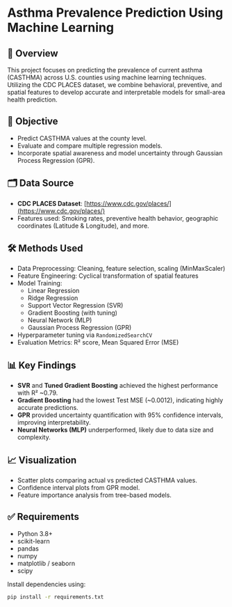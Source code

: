 # Asthma Prevalence Prediction Using Machine Learning

## 📌 Overview
This project focuses on predicting the prevalence of current asthma (CASTHMA) across U.S. counties using machine learning techniques. Utilizing the CDC PLACES dataset, we combine behavioral, preventive, and spatial features to develop accurate and interpretable models for small-area health prediction.

## 🧠 Objective
- Predict CASTHMA values at the county level.
- Evaluate and compare multiple regression models.
- Incorporate spatial awareness and model uncertainty through Gaussian Process Regression (GPR).

## 🗂️ Data Source
- **CDC PLACES Dataset**: [https://www.cdc.gov/places/](https://www.cdc.gov/places/)
- Features used: Smoking rates, preventive health behavior, geographic coordinates (Latitude & Longitude), and more.

## 🛠️ Methods Used
- Data Preprocessing: Cleaning, feature selection, scaling (MinMaxScaler)
- Feature Engineering: Cyclical transformation of spatial features
- Model Training:
  - Linear Regression
  - Ridge Regression
  - Support Vector Regression (SVR)
  - Gradient Boosting (with tuning)
  - Neural Network (MLP)
  - Gaussian Process Regression (GPR)
- Hyperparameter tuning via `RandomizedSearchCV`
- Evaluation Metrics: R² score, Mean Squared Error (MSE)

## 📊 Key Findings
- **SVR** and **Tuned Gradient Boosting** achieved the highest performance with R² ~0.79.
- **Gradient Boosting** had the lowest Test MSE (~0.0012), indicating highly accurate predictions.
- **GPR** provided uncertainty quantification with 95% confidence intervals, improving interpretability.
- **Neural Networks (MLP)** underperformed, likely due to data size and complexity.

## 📈 Visualization
- Scatter plots comparing actual vs predicted CASTHMA values.
- Confidence interval plots from GPR model.
- Feature importance analysis from tree-based models.

## ✅ Requirements
- Python 3.8+
- scikit-learn
- pandas
- numpy
- matplotlib / seaborn
- scipy

Install dependencies using:
```bash
pip install -r requirements.txt

